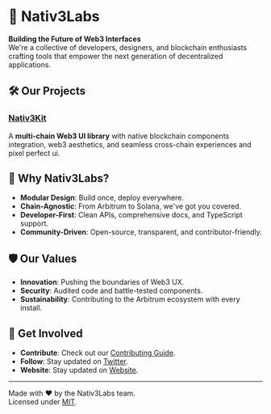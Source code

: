 # 🚀 Nativ3Labs 

**Building the Future of Web3 Interfaces**  
We're a collective of developers, designers, and blockchain enthusiasts crafting tools that empower the next generation of decentralized applications.

## 🛠️ Our Projects

### [Nativ3Kit](https://github.com/Nativ3Labs/nativ3kit)  
A **multi-chain Web3 UI library** with native blockchain components integration, web3 aesthetics, and seamless cross-chain experiences and pixel perfect ui.

## 🌟 Why Nativ3Labs?

- **Modular Design**: Build once, deploy everywhere.  
- **Chain-Agnostic**: From Arbitrum to Solana, we've got you covered.  
- **Developer-First**: Clean APIs, comprehensive docs, and TypeScript support.  
- **Community-Driven**: Open-source, transparent, and contributor-friendly.

## 🛡️ Our Values

- **Innovation**: Pushing the boundaries of Web3 UX.  
- **Security**: Audited code and battle-tested components.  
- **Sustainability**: Contributing to the Arbitrum ecosystem with every install.

## 🤝 Get Involved

- **Contribute**: Check out our [Contributing Guide](CONTRIBUTING.md).  
- **Follow**: Stay updated on [Twitter](https://twitter.com/nativ3labs).
- **Website**: Stay updated on [Website](https://nativ3labs.com).

---

Made with ❤️ by the Nativ3Labs team.  
Licensed under [MIT](LICENSE).
